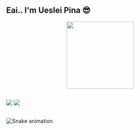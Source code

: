 ## Eai.. I'm Ueslei Pina :sunglasses:

<div align="center">
  <a href="https://github.com/UesleiPina">
  <img height="180em" src="https://github-readme-stats.vercel.app/api?username=UesleiPina&show_icons=true&theme=dark&include_all_commits=true&count_private=true"/>
</div>

##
	
<div> 
  <a href = "mailto:uesleipina@usp.br"><img src="https://img.shields.io/badge/-Gmail-%23333?style=for-the-badge&logo=gmail&logoColor=green" target="_blank"></a>
  <a href="https://www.linkedin.com/in/uesleipina" target="_blank"><img src="https://img.shields.io/badge/-LinkedIn-%230077B5?style=for-the-badge&logo=linkedin&logoColor=green" target="_blank"></a> 	
</div>

##
	
  ![Snake animation](https://github.com/UesleiPina/UesleiPina/blob/output/github-contribution-grid-snake.svg)

